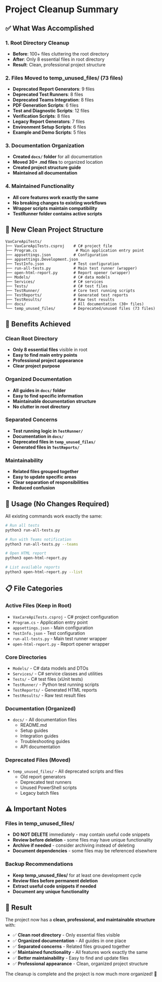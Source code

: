# Project Cleanup Summary

## ✅ **What Was Accomplished**

### **1. Root Directory Cleanup**
- **Before**: 100+ files cluttering the root directory
- **After**: Only 8 essential files in root directory
- **Result**: Clean, professional project structure

### **2. Files Moved to temp_unused_files/ (73 files)**
- **Deprecated Report Generators**: 9 files
- **Deprecated Test Runners**: 8 files  
- **Deprecated Teams Integration**: 8 files
- **PDF Generation Scripts**: 6 files
- **Test and Diagnostic Scripts**: 12 files
- **Verification Scripts**: 8 files
- **Legacy Report Generators**: 7 files
- **Environment Setup Scripts**: 6 files
- **Example and Demo Scripts**: 5 files

### **3. Documentation Organization**
- **Created `docs/` folder** for all documentation
- **Moved 30+ .md files** to organized location
- **Created project structure guide**
- **Maintained all documentation**

### **4. Maintained Functionality**
- **All core features work exactly the same**
- **No breaking changes to existing workflows**
- **Wrapper scripts maintain compatibility**
- **TestRunner folder contains active scripts**

## 📁 **New Clean Project Structure**

```
VaxCareApiTests/
├── VaxCareApiTests.csproj    # C# project file
├── Program.cs                 # Main application entry point
├── appsettings.json          # Configuration
├── appsettings.Development.json
├── TestInfo.json             # Test configuration
├── run-all-tests.py          # Main test runner (wrapper)
├── open-html-report.py       # Report opener (wrapper)
├── Models/                   # C# data models
├── Services/                 # C# services
├── Tests/                    # C# test files
├── TestRunner/               # Core test running scripts
├── TestReports/              # Generated test reports
├── TestResults/              # Raw test results
├── docs/                     # All documentation (30+ files)
└── temp_unused_files/        # Deprecated/unused files (73 files)
```

## 🎯 **Benefits Achieved**

### **Clean Root Directory**
- **Only 8 essential files** visible in root
- **Easy to find main entry points**
- **Professional project appearance**
- **Clear project purpose**

### **Organized Documentation**
- **All guides in `docs/` folder**
- **Easy to find specific information**
- **Maintainable documentation structure**
- **No clutter in root directory**

### **Separated Concerns**
- **Test running logic in `TestRunner/`**
- **Documentation in `docs/`**
- **Deprecated files in `temp_unused_files/`**
- **Generated files in `TestReports/`**

### **Maintainability**
- **Related files grouped together**
- **Easy to update specific areas**
- **Clear separation of responsibilities**
- **Reduced confusion**

## 🚀 **Usage (No Changes Required)**

All existing commands work exactly the same:

```bash
# Run all tests
python3 run-all-tests.py

# Run with Teams notification
python3 run-all-tests.py --teams

# Open HTML report
python3 open-html-report.py

# List available reports
python3 open-html-report.py --list
```

## 📋 **File Categories**

### **Active Files (Keep in Root)**
- `VaxCareApiTests.csproj` - C# project configuration
- `Program.cs` - Application entry point
- `appsettings.json` - Main configuration
- `TestInfo.json` - Test configuration
- `run-all-tests.py` - Main test runner wrapper
- `open-html-report.py` - Report opener wrapper

### **Core Directories**
- `Models/` - C# data models and DTOs
- `Services/` - C# service classes and utilities
- `Tests/` - C# test files (xUnit tests)
- `TestRunner/` - Python test running scripts
- `TestReports/` - Generated HTML reports
- `TestResults/` - Raw test result files

### **Documentation (Organized)**
- `docs/` - All documentation files
  - README.md
  - Setup guides
  - Integration guides
  - Troubleshooting guides
  - API documentation

### **Deprecated Files (Moved)**
- `temp_unused_files/` - All deprecated scripts and files
  - Old report generators
  - Deprecated test runners
  - Unused PowerShell scripts
  - Legacy batch files

## ⚠️ **Important Notes**

### **Files in temp_unused_files/**
- **DO NOT DELETE** immediately - may contain useful code snippets
- **Review before deletion** - some files may have unique functionality
- **Archive if needed** - consider archiving instead of deleting
- **Document dependencies** - some files may be referenced elsewhere

### **Backup Recommendations**
- **Keep temp_unused_files/** for at least one development cycle
- **Review files before permanent deletion**
- **Extract useful code snippets if needed**
- **Document any unique functionality**

## 🎉 **Result**

The project now has a **clean, professional, and maintainable structure** with:

- ✅ **Clean root directory** - Only essential files visible
- ✅ **Organized documentation** - All guides in one place
- ✅ **Separated concerns** - Related files grouped together
- ✅ **Maintained functionality** - All features work exactly the same
- ✅ **Better maintainability** - Easy to find and update files
- ✅ **Professional appearance** - Clean, organized project structure

The cleanup is complete and the project is now much more organized! 🎉
